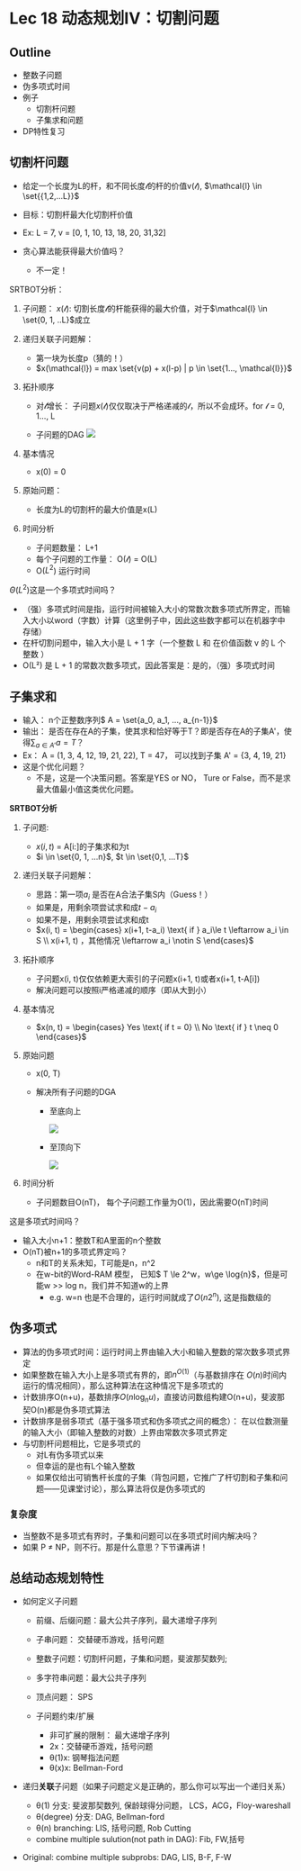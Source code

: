 # Lec 18 动态规划IV：切割问题



## Outline

- 整数子问题
- 伪多项式时间
- 例子
  - 切割杆问题
  - 子集求和问题 
- DP特性复习



## 切割杆问题

- 给定一个长度为L的杆，和不同长度$\mathcal{l}$的杆的价值v($\mathcal{l}$), $\mathcal{l} \in \set{{1,2,...L}}$

- 目标：切割杆最大化切割杆价值
- Ex: L = 7, v = [0, 1, 10, 13, 18, 20, 31,32]
- 贪心算法能获得最大价值吗？
  - 不一定！

SRTBOT分析：

1. 子问题： $x(\mathcal{l})$: 切割长度$\mathcal{l}$的杆能获得的最大价值，对于$\mathcal{l} \in \set{0, 1, ..L}$成立

2. 递归关联子问题解：

   - 第一块为长度p（猜的！）
   - $x(\mathcal{l}) = max \set{v(p) + x(l-p) | p \in \set{1..., \mathcal{l}}}$​

3. 拓扑顺序

   - 对$\mathcal{l}$增长： 子问题$x(\mathcal{l})$仅仅取决于严格递减的$\mathcal{l}$，所以不会成环。for $\mathcal{l}$​​ = 0, 1..., L

   - 子问题的DAG
     ![](http://14.103.135.111:49153/i/66b3f28aaf6e7.png)

     

4. 基本情况

   - x(0) = 0 

5. 原始问题：

   - 长度为L的切割杆的最大价值是x(L)

6. 时间分析

   - 子问题数量： L+1
   - 每个子问题的工作量： O($\mathcal{l}$) = O(L)
   - O($L^2$) 运行时间

$\Theta({L^2})$这是一个多项式时间吗？

- （强）多项式时间是指，运行时间被输入大小的常数次数多项式所界定，而输入大小以word（字数）计算（这里例子中，因此这些数字都可以在机器字中存储）
- 在杆切割问题中，输入大小是 L + 1 字（一个整数 L 和 在价值函数 v 的 L 个整数 ） 
- O(L²) 是 L + 1 的常数次数多项式，因此答案是：是的，（强）多项式时间



## 子集求和

- 输入： n个正整数序列$ A = \set{a_0, a_1, ..., a_{n-1}}$
- 输出： 是否在存在A的子集，使其求和恰好等于T？即是否存在A的子集A'，使得$\sum_{a\in A'}a = T$？
- Ex： A = (1, 3, 4, 12, 19, 21, 22), T = 47， 可以找到子集 A' = \{3, 4, 19, 21\}
- 这是个优化问题？ 
  - 不是，这是一个决策问题。答案是YES or NO， Ture or False，而不是求最大值最小值这类优化问题。

**SRTBOT分析**

1. 子问题:

   - $x(i, t)$ = A[i:]的子集求和为t
   - $i \in \set{0, 1, ...n}$, $t \in \set{0,1, ...T}$​

2. 递归关联子问题解：

   - 思路：第一项$a_i$ 是否在A合法子集S内（Guess！）
   - 如果是，用剩余项尝试求和成$t - a_i$ 
   - 如果不是，用剩余项尝试求和成t
   - $x(i, t) = \begin{cases} x(i+1, t-a_i) \text{ if } a_i\le t   \leftarrow a_i \in S \\ x(i+1, t) ，其他情况 \leftarrow a_i \notin S \end{cases}$​

3. 拓扑顺序

   - 子问题x(i, t)仅仅依赖更大索引的子问题x(i+1, t)或者x(i+1, t-A[i])
   - 解决问题可以按照i严格递减的顺序（即从大到小）

4. 基本情况

   - $x(n, t) = \begin{cases} Yes \text{ if t = 0} \\ No \text{ if } t \neq 0 \end{cases}$​

5. 原始问题

   - x(0, T)

   - 解决所有子问题的DGA

     - 至底向上

       ![](http://14.103.135.111:49153/i/66b42d75ce38b.png)

     - 至顶向下

       ![](http://14.103.135.111:49153/i/66b42d816e480.png)

6. 时间分析

   - 子问题数目O(nT)， 每个子问题工作量为O(1)，因此需要O(nT)时间 

这是多项式时间吗？

- 输入大小n+1：整数T和A里面的n个整数 
- O(nT)被n+1的多项式界定吗？ 
  - n和T的关系未知，T可能是n，n^2
  - 在w-bit的Word-RAM 模型， 已知$ T \le 2^w$，$w\ge \log{n}$，但是可能w >> log n，我们并不知道w的上界
    - e.g. w=n 也是不合理的，运行时间就成了$O(n2^n)$, 这是指数级的

## 伪多项式

- 算法的伪多项式时间：运行时间上界由输入大小和输入整数的常次数多项式界定
- 如果整数在输入大小上是多项式有界的，即$n^{O(1)}$（与基数排序在 $O(n)$​ 时间内运行的情况相同），那么这种算法在这种情况下是多项式的
- 计数排序O(n+u)，基数排序$O(n\log_n{u})$，直接访问数组构建O(n+u)，斐波那契O(n)都是伪多项式算法
- 计数排序是弱多项式（基于强多项式和伪多项式之间的概念）： 在以位数测量的输入大小（即输入整数的对数）上界由常数次多项式界定
- 与切割杆问题相比，它是多项式的
  - 对L有伪多项式以来
  - 但幸运的是也有L个输入整数
  - 如果仅给出可销售杆长度的子集（背包问题，它推广了杆切割和子集和问题——见课堂讨论），那么算法将仅是伪多项式的



### 复杂度

- 当整数不是多项式有界时，子集和问题可以在多项式时间内解决吗？
- 如果 P ≠ NP，则不行。那是什么意思？下节课再讲！



## 总结动态规划特性

- 如何定义子问题

  - 前缀、后缀问题：最大公共子序列，最大递增子序列
  - 子串问题： 交替硬币游戏，括号问题
  - 整数子问题：切割杆问题，子集和问题，斐波那契数列; 

  - 多字符串问题：最大公共子序列
  - 顶点问题： SPS

  - 子问题约束/扩展
    - 非可扩展的限制： 最大递增子序列
    - 2x：交替硬币游戏，括号问题
    - θ(1)x: 钢琴指法问题
    - θ(x)x: Bellman-Ford

- 递归**关联**子问题（如果子问题定义是正确的，那么你可以写出一个递归关系）

  - θ(1) 分支: 斐波那契数列,  保龄球得分问题， LCS，ACG，Floy-wareshall
  - θ(degree) 分支: DAG, Bellman-ford
  - θ(n) branching: LIS, 括号问题, Rob Cutting
  - combine multiple sulution(not path in DAG): Fib, FW,括号

- Original: combine multiple subprobs: DAG, LIS, B-F, F-W